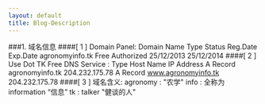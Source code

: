 ```yaml
---
layout: default
title: Blog-Description
---
```


###1. 域名信息
####[ 1 ] Domain Panel:
    Domain Name        Type    Status        Reg.Date        Exp.Date
    agronomyinfo.tk    Free    Authorized    25/12/2013    25/12/2014
####[ 2 ] Use Dot TK Free DNS Service :
    Type                Host Name            IP Address
    A Record        agronomyinfo.tk        204.232.175.78
    A Record        www.agronomyinfo.tk    204.232.175.78
####[ 3 ] 域名含义:
    agronomy : "农学"
    info : 全称为information “信息”
    tk : talker "健谈的人"
